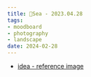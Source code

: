 ```yaml
---
title: 🌊Sea - 2023.04.28
tags:
- moodboard
- photography
- landscape
date: 2024-02-28
---
```



* [idea - reference image](hobbies/photography/mood_board/Sea_20230428/idea.md)
